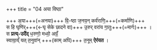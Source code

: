 +++
title = "04 अया विष्ठा"

+++
अ॒या+++(=अनया)+++ वि॒-ष्ठा ज॒नय॒न् कर्व॑राणि॒+++(=कर्माणि)+++  
स हि घृणि॑र्+++(←घृ सेके छादने वा)+++ उ॒रुर् वरा॑य गा॒तुः+++(=मार्गः)+++ ।  
स **प्रत्य्-उदै॑द्** ध॒रुणो॒ मध्वो॒ अग्रँ॒  
स्वाया॒य्ँ यत् त॒नुवा॑न् +++(काम् अपि)+++ त॒नूम् **ऐर॑यत** ।